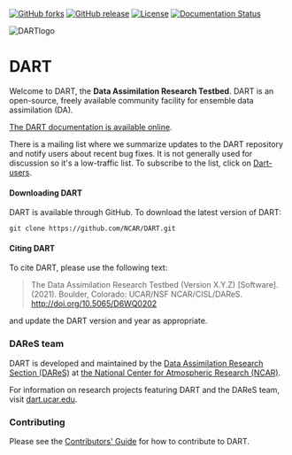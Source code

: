 [![GitHub forks](https://img.shields.io/github/forks/NCAR/DART?style=social)](https://github.com/NCAR/DART/network)
[![GitHub release](https://img.shields.io/github/v/release/NCAR/DART)](https://github.com/NCAR/DART/releases/latest)
[![License](https://img.shields.io/badge/License-Apache%202.0-blue.svg)](https://opensource.org/licenses/Apache-2.0)
[![Documentation Status](https://readthedocs.org/projects/dart-documentation/badge/?version=latest)](https://dart-documentation.readthedocs.io/en/latest/?badge=latest)

![DARTlogo](guide/images/Dartboard7.png)

# DART 

Welcome to DART, the **Data Assimilation Research Testbed**. DART is an open-source, 
freely available community facility for ensemble data assimilation (DA). 

[The DART documentation is available online](https://dart-documentation.readthedocs.io/en/latest/).

There is a mailing list where we summarize updates to the DART repository and notify users about 
recent bug fixes. It is not generally used for discussion so it's a low-traffic list. 
To subscribe to the list, click on [Dart-users](http://mailman.ucar.edu/mailman/listinfo/dart-users). 

#### Downloading DART

DART is available through GitHub. To download the latest version of DART:

```
git clone https://github.com/NCAR/DART.git
```

#### Citing DART

To cite DART, please use the following text:

> The Data Assimilation Research Testbed (Version X.Y.Z) [Software]. (2021). Boulder, Colorado: UCAR/NSF NCAR/CISL/DAReS.
> http://doi.org/10.5065/D6WQ0202

and update the DART version and year as appropriate.

### DAReS team

DART is developed and maintained by the [Data Assimilation Research Section
(DAReS)](https://dart.ucar.edu/about/) at [the National Center
for Atmospheric Research (NCAR)](https://ncar.ucar.edu).

For information on research projects featuring DART and the DAReS team, 
visit [dart.ucar.edu](https://dart.ucar.edu/research/). 

### Contributing

Please see the [Contributors' Guide](https://dart-documentation.readthedocs.io/en/latest/guide/contributors-guide.html) 
for how to contribute to DART.
